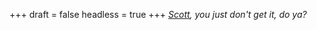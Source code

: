 
+++
draft = false
headless = true
+++
_[Scott](http://en.wikiquote.org/wiki/Austin_Powers:_International_Man_of_Mystery), you just don't get it, do ya?_
